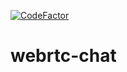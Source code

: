 [![CodeFactor](https://www.codefactor.io/repository/github/swiftraccoon/webrtc-chat/badge)](https://www.codefactor.io/repository/github/swiftraccoon/webrtc-chat)

# webrtc-chat
